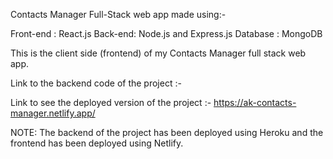 Contacts Manager Full-Stack web app made using:-

Front-end : React.js Back-end: Node.js and Express.js Database : MongoDB

This is the client side (frontend) of my Contacts Manager full stack web app.

Link to the backend code of the project :-

Link to see the deployed version of the project :- https://ak-contacts-manager.netlify.app/

NOTE: The backend of the project has been deployed using Heroku and the frontend has been deployed using Netlify.
